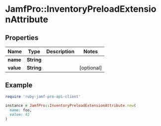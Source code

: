 # JamfPro::InventoryPreloadExtensionAttribute

## Properties

| Name | Type | Description | Notes |
| ---- | ---- | ----------- | ----- |
| **name** | **String** |  |  |
| **value** | **String** |  | [optional] |

## Example

```ruby
require 'ruby-jamf-pro-api-client'

instance = JamfPro::InventoryPreloadExtensionAttribute.new(
  name: foo,
  value: 42
)
```

